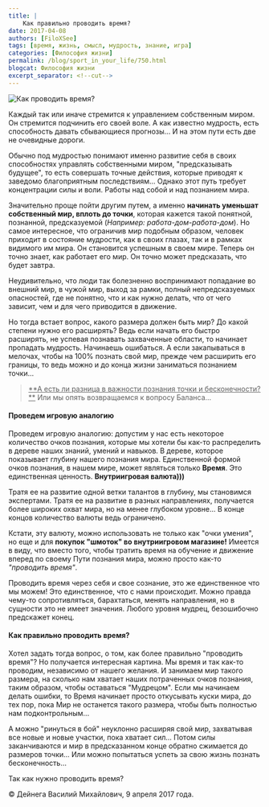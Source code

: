 ```yaml
---
title: |
    Как правильно проводить время?
date: 2017-04-08
authors: [FiloXSee]
tags: [время, жизнь, смысл, мудрость, знание, игра]
categories: [Философия жизни]
permalink: /blog/sport_in_your_life/750.html
blogcat: Философия жизни
excerpt_separator: <!--cut-->
---
```



![Как проводить время?](http://itw66.ru/uploads/images/00/00/02/2017/04/08/67ae86.jpg)

Каждый так или иначе стремится к управлением собственным миром. Он стремится подчинить его своей воле. А как известно мудрость, есть способность давать сбывающиеся прогнозы... И на этом пути есть две не очевидные дороги.

Обычно под мудростью понимают именно развитие себя в своих способностях управлять собственными миром, "предсказывать будущее", то есть совершать точные действия, которые приводят к заведомо благоприятным последствиям... Однако этот путь требует концентрации силы и воли. Работы над собой и над познанием мира.

Значительно проще пойти другим путем, а именно **начинать уменьшат собственный мир, вплоть до точки**, которая кажется такой понятной, познанной, предсказуемой (*Например: работа-дом-работа-дом*). Но самое интересное, что ограничив мир подобным образом, человек приходит в состояние мудрости, как в своих глазах, так и в рамках видимого им мира. Он становится успешным в своем мире. Теперь он точно знает, как работает его мир. Он точно может предсказать, что будет завтра.

<!--cut-->

Неудивительно, что люди так болезненно воспринимают попадание во внешний мир, в чужой мир, выход за рамки, полный непредсказуемых опасностей, где не понятно, что и как нужно делать, что от чего зависит, чем и для чего приводится в движение.

Но тогда встает вопрос, какого размера должен быть мир? До какой степени нужно его расширять? Ведь если начать его быстро расширять, не успевая познавать захваченные области, то начинает пропадать мудрость. Начинаешь ошибаться. А если закапываться в мелочах, чтобы на 100% познать свой мир, прежде чем расширить его границы, то ведь можно и до конца жизни заниматься познанием точки...

<blockquote><u>**А есть ли разница в важности познания точки и бесконечности?**</u> Или мы опять возвращаемся к вопросу Баланса...</blockquote>


#### **Проведем игровую аналогию**


Проведем игровую аналогию: допустим у нас есть некоторое количество очков познания, которые мы хотели бы как-то распределить в дереве наших знаний, умений и навыков. В дереве, которое показывает глубину нашего познания мира. Единственной формой очков познания, в нашем мире, может являться только **Время**. Это единственная ценность. **Внутриигровая валюта)))**

Тратя ее на развитие одной ветки талантов в глубину, мы становимся экспертами. Тратя ее на развитие в разных направлениях, получается более широких охват мира, но на менее глубоком уровне... В конце концов количество валюты ведь ограничено.

Кстати, эту валюту, можно использовать не только как "очки умения", но еще и для **покупок "шмоток" во внутриигровом магазине!** Имеется в виду, что вместо того, чтобы тратить время на обучение и движение вперед по своему Пути познания мира, можно просто как-то *"проводить время"*.

Проводить время через себя и свое сознание, это же единственное что мы можем! Это единственное, что с нами происходит. Можно правда чему-то сопротивляться, барахтаться, менять направления, но в сущности это не имеет значения. Любого уровня мудрец, безошибочно предскажет конец.


#### **Как правильно проводить время?**


Хотел задать тогда вопрос, о том, как более правильно "проводить время"? Но получается интересная картина. Мы время и так как-то проводим, независимо от нашего желания. И занимаем мир такого размера, на сколько нам хватает наших потраченных очков познания, таким образом, чтобы оставаться "Мудрецом". Если мы начинаем делать ошибки, то Время начинает просто откусывать куски мира, до тех пор, пока Мир не останется такого размера, чтобы быть полностью нам подконтрольным...

А можно "ринуться в бой" неуклонно расширяя свой мир, захватывая все новые и новые участки, пока хватает сил... Потом силы заканчиваются и мир в предсказанном конце обратно сжимается до размеров точки... Или можно попытаться успеть за свою жизнь познать бесконечность...

Так как нужно проводить время?

© Дейнега Василий Михайлович, 9 апреля 2017 года.
